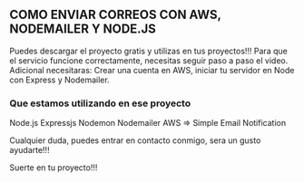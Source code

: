 ##  COMO ENVIAR CORREOS CON AWS, NODEMAILER Y NODE.JS

Puedes descargar el proyecto gratis y utilizas en tus proyectos!!!
Para que el servicio funcione correctamente, necesitas seguir paso a paso el video.
Adicional necesitaras:
Crear una cuenta en AWS, iniciar tu servidor en Node con Express y Nodemailer.

### Que estamos utilizando en ese proyecto

Node.js
Expressjs
Nodemon
Nodemailer
AWS => Simple Email Notification


Cualquier duda, puedes entrar en contacto conmigo, sera un gusto ayudarte!!!

Suerte en tu proyecto!!!

